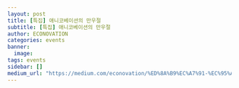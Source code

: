 ```yaml
---
layout: post
title: [특집] 애니코베이션의 만우절
subtitle: [특집] 애니코베이션의 만우절
author: ECONOVATION
categories: events
banner:
  image:
tags: events
sidebar: []
medium_url: "https://medium.com/econovation/%ED%8A%B9%EC%A7%91-%EC%95%A0%EB%8B%88%EC%BD%94%EB%B2%A0%EC%9D%B4%EC%85%98%EC%9D%98-%EB%A7%8C%EC%9A%B0%EC%A0%88-30e5240895eb"
---
```

